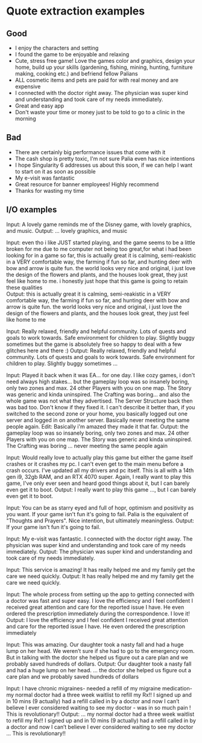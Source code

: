 # Quote extraction examples

## Good

- I enjoy the characters and setting
- I found the game to be enjoyable and relaxing
- Cute, stress free game! Love the games color and graphics, design your home, build up your skills (gardening, fishing, mining, hunting, furniture making, cooking etc.) and befriend fellow Palians
- ALL cosmetic items and pets are paid for with real money and are expensive
- I connected with the doctor right away. The physician was super kind and understanding and took care of my needs immediately.
- Great and easy app
- Don't waste your time or money just to be told to go to a clinic in the morning

## Bad

- There are certainly big performance issues that come with it
- The cash shop is pretty toxic, I'm not sure Palia even has nice intentions
- I hope Singularity 6 addresses us about this soon, if we can help I want to start on it as soon as possible
- My e-visit was fantastic
- Great resource for banner employees! Highly recommend
- Thanks for wasting my time

## I/O examples

Input: A lovely game reminds me of the Disney game, with lovely graphics, and music.
Output: ... lovely graphics, and music

Input: even tho i like JUST started playing, and the game seems to be a little broken for me due to me computer not being too great,for what i had been looking for in a game so far, this is actually great it is calming, semi-reakistic in a VERY comfortable way, the farming if fun so far, and hunting deer with bow and arrow is quite fun. the world looks very nice and original, i just love the design of the flowers and plants, and the houses look great, they just feel like home to me. i honestly just hope that this game is going to retain these qualities\
Output: this is actually great it is calming, semi-reakistic in a VERY comfortable way, the farming if fun so far, and hunting deer with bow and arrow is quite fun. the world looks very nice and original, i just love the design of the flowers and plants, and the houses look great, they just feel like home to me

Input: Really relaxed, friendly and helpful community. Lots of quests and goals to work towards. Safe environment for children to play. Slightly buggy sometimes but the game is absolutely free so happy to deal with a few glitches here and there :)
Output: Really relaxed, friendly and helpful community. Lots of quests and goals to work towards. Safe environment for children to play. Slightly buggy sometimes ...

Input: Played it back when it was EA... for one day. I like cozy games, i don't need always high stakes... but the gameplay loop was so insanely boring, only two zones and max. 24 other Players with you on one map. The Story was generic and kinda uninspired. The Crafting was boring... and also the whole game was not what they advertised. The Server Structure back then was bad too. Don't know if they fixed it. I can't describe it better than, if you switched to the second zone or your home, you basically logged out one server and logged in on another server. Basically never meeting the same people again. Edit: Basically i'm amazed they made it that far.
Output: the gameplay loop was so insanely boring, only two zones and max. 24 other Players with you on one map. The Story was generic and kinda uninspired. The Crafting was boring ... never meeting the same people again


Input: Would really love to actually play this game but either the game itself crashes or it crashes my pc. I can't even get to the main menu before a crash occurs. I've updated all my drivers and pc itself. This is all with a 14th gen i9, 32gb RAM, and an RTX 4070 super. Again, I really want to play this game, I've only ever seen and heard good things about it, but I can barely even get it to boot.
Output: I really want to play this game ..., but I can barely even get it to boot.

Input: You can be as starry eyed and full of hopr, optimism and positivity as you want. If your game isn't fun it's going to fail. Palia is the equivalent of "Thoughts and Prayers". Nice intention, but ultimately meaningless.
Output: If your game isn't fun it's going to fail.

Input: My e-visit was fantastic. I connected with the doctor right away. The physician was super kind and understanding and took care of my needs immediately.
Output: The physician was super kind and understanding and took care of my needs immediately.

Input: This service is amazing! It has really helped me and my family get the care we need quickly.
Output: It has really helped me and my family get the care we need quickly.

Input: The whole process from setting up the app to getting connected with a doctor was fast and super easy. I love the efficiency and I feel confident I received great attention and care for the reported issue I have. He even ordered the prescription immediately during the correspondence. I love it!
Output: I love the efficiency and I feel confident I received great attention and care for the reported issue I have. He even ordered the prescription immediately

Input: This was amazing. Our daughter took a nasty fall and had a huge lump on her head. We weren’t sure if she had to go to the emergency room. But in talking with the doctor she helped us figure out a care plan and we probably saved hundreds of dollars.
Output: Our daughter took a nasty fall and had a huge lump on her head. ... the doctor she helped us figure out a care plan and we probably saved hundreds of dollars

Input: I have chronic migraines- needed a refill of my migraine medication-my normal doctor had a three week waitlist to refill my Rx!! I signed up and in 10 mins (9 actually) had a refill called in by a doctor and now I can’t believe I ever considered waiting to see my doctor - was in so much pain ! This is revolutionary!!
Output: ... my normal doctor had a three week waitlist to refill my Rx!! I signed up and in 10 mins (9 actually) had a refill called in by a doctor and now I can’t believe I ever considered waiting to see my doctor ... This is revolutionary!!
